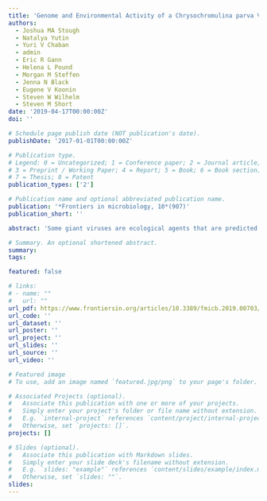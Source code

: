 ```yaml
---
title: 'Genome and Environmental Activity of a Chrysochromulina parva Virus and Its Virophages'
authors:
  - Joshua MA Stough
  - Natalya Yutin
  - Yuri V Chaban
  - admin
  - Eric R Gann
  - Helena L Pound
  - Morgan M Steffen
  - Jenna N Black
  - Eugene V Koonin
  - Steven W Wilhelm
  - Steven M Short
date: '2019-04-17T00:00:00Z'
doi: ''

# Schedule page publish date (NOT publication's date).
publishDate: '2017-01-01T00:00:00Z'

# Publication type.
# Legend: 0 = Uncategorized; 1 = Conference paper; 2 = Journal article;
# 3 = Preprint / Working Paper; 4 = Report; 5 = Book; 6 = Book section;
# 7 = Thesis; 8 = Patent
publication_types: ['2']

# Publication name and optional abbreviated publication name.
publication: '*Frontiers in microbiology, 10*(907)'
publication_short: ''

abstract: 'Some giant viruses are ecological agents that are predicted to be involved in the top-down control of single-celled eukaryotic algae populations in aquatic ecosystems. Despite an increased interest in giant viruses since the discovery and characterization of Mimivirus and other viral giants, little is known about their physiology and ecology. In this study, we characterized the genome and functional potential of a giant virus that infects the freshwater haptophyte Chrysochromulina parva, originally isolated from Lake Ontario. This virus, CpV-BQ2, is a member of the nucleo-cytoplasmic large DNA virus (NCLDV) group and possesses a 437 kb genome encoding 503 ORFs with a GC content of 25%. Phylogenetic analyses of core NCLDV genes place CpV-BQ2 amongst the emerging group of algae-infecting Mimiviruses informally referred to as the “extended Mimiviridae,” making it the first virus of this group to be isolated from a freshwater ecosystem. During genome analyses, we also captured and described the genomes of three distinct virophages that co-occurred with CpV-BQ2 and likely exploit CpV for their own replication. These virophages belong to the polinton-like viruses (PLV) group and encompass 19–23 predicted genes, including all of the core PLV genes as well as several genes implicated in genome modifications. We used the CpV-BQ2 and virophage reference sequences to recruit reads from available environmental metatranscriptomic data to estimate their activity in fresh waters. We observed moderate recruitment of both virus and virophage transcripts in samples obtained during Microcystis aeruginosa blooms in Lake Erie and Lake Tai, China in 2013, with a spike in activity in one sample. Virophage transcript abundance for two of the three isolates strongly correlated with that of the CpV-BQ2. Together, the results highlight the importance of giant viruses in the environment and establish a foundation for future research on the physiology and ecology CpV-BQ2 as a model system for algal Mimivirus dynamics in freshwaters.'

# Summary. An optional shortened abstract.
summary:
tags:

featured: false

# links:
# - name: ""
#   url: ""
url_pdf: https://www.frontiersin.org/articles/10.3389/fmicb.2019.00703/pdf
url_code: ''
url_dataset: ''
url_poster: ''
url_project: ''
url_slides: ''
url_source: ''
url_video: ''

# Featured image
# To use, add an image named `featured.jpg/png` to your page's folder.

# Associated Projects (optional).
#   Associate this publication with one or more of your projects.
#   Simply enter your project's folder or file name without extension.
#   E.g. `internal-project` references `content/project/internal-project/index.md`.
#   Otherwise, set `projects: []`.
projects: []

# Slides (optional).
#   Associate this publication with Markdown slides.
#   Simply enter your slide deck's filename without extension.
#   E.g. `slides: "example"` references `content/slides/example/index.md`.
#   Otherwise, set `slides: ""`.
slides:
---
```



